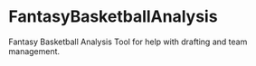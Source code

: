 # FantasyBasketballAnalysis
Fantasy Basketball Analysis Tool for help with drafting and team management.

